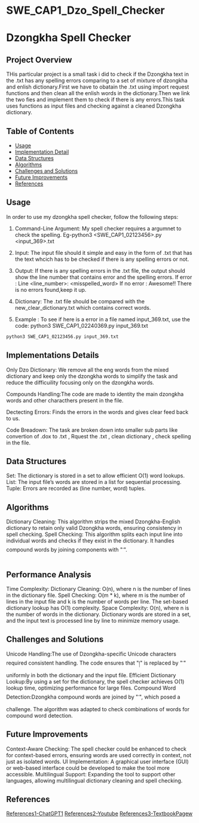 # SWE_CAP1_Dzo_Spell_Checker
# Dzongkha Spell Checker

## Project Overview
THis particular project is a small task i did to check if the Dzongkha text in the .txt has any spelling errors comparing to a set of mixture of dzongkha and enlish dictionary.First we have to obatain the .txt using import request functions and then clean all the enlish words in the dictionary.Then we link the two fies and implement them to check if there is any errors.This task uses functions as input files and checking against a cleaned Dzongkha dictionary.

## Table of Contents
- [Usage](#usage)
- [Implementation Detail](#implementation-details)
- [Data Structures](#data-structures)
- [Algorithms](#algorithms)
- [Challenges and Solutions](#challenges-and-solutions)
- [Future Improvements](#future-improvements)
- [References](#references)

## Usage
In order to use my dzongkha spell checker, follow the following steps:
1. Command-Line Argument: My spell checker requires a argumnet to check the spelling.
Eg-python3 <SWE_CAP1_02123456>.py <input_369>.txt

2. Input: The input file should it simple and easy in the form of .txt that has the text whcich has to be checked if there is any spelling errors or not.

3. Output: If there is any spelling errors in the .txt file, the output should show the line number that contains error and the spelling errors.
If error : Line <line_number>: <misspelled_word>
If no error : Awesome!! There is no errors found,keep it up.

4. Dictionary: The .txt file should be compared with the new_clear_dictionary.txt which contains correct words.

5. Example : To see if here is a error in a file named input_369.txt, use the code: 
python3 SWE_CAP1_02240369.py input_369.txt 

```bash
python3 SWE_CAP1_02123456.py input_369.txt
```

## Implementations Details
Only Dzo Dictionary: We remove all the eng words from the mixed dictionary and keep only the dzongkha words to simplify the task and reduce the difficuility focusing only on the dzongkha words.

Compounds Handling:The code are made to identity the main dzongkha words and other characthers present in the file.

Dectecting Errors: Finds the errors in the words and gives clear feed back to us.

Code Breadown: The task are broken down into smaller sub parts like convertion of .dox to .txt , Rquest the .txt , clean dictionary , check spelling in the file.

## Data Structures
Set: The dictionary is stored in a set to allow efficient O(1) word lookups.
List: The input file’s words are stored in a list for sequential processing.
Tuple: Errors are recorded as (line number, word) tuples.

## Algorithms
Dictionary Cleaning: This algorithm strips the mixed Dzongkha-English dictionary to retain only valid Dzongkha words, ensuring consistency in spell checking.
Spell Checking: This algorithm splits each input line into individual words and checks if they exist in the dictionary. It handles compound words by joining components with "་".

## Performance Analysis
Time Complexity:
Dictionary Cleaning: O(n), where n is the number of lines in the dictionary file.
Spell Checking: O(m * k), where m is the number of lines in the input file and k is the number of words per line. The set-based dictionary lookup has O(1) complexity.
Space Complexity:
O(n), where n is the number of words in the dictionary. Dictionary words are stored in a set, and the input text is processed line by line to minimize memory usage.

## Challenges and Solutions
Unicode Handling:The use of Dzongkha-specific Unicode characters required consistent handling. The code ensures that "།" is replaced by "་" uniformly in both the dictionary and the input file.
Efficient Dictionary Lookup:By using a set for the dictionary, the spell checker achieves O(1) lookup time, optimizing performance for large files.
Compound Word Detection:Dzongkha compound words are joined by "་", which posed a challenge. The algorithm was adapted to check combinations of words for compound word detection.

## Future Improvements
Context-Aware Checking: The spell checker could be enhanced to check for context-based errors, ensuring words are used correctly in context, not just as isolated words.
UI Implementation: A graphical user interface (GUI) or web-based interface could be developed to make the tool more accessible.
Multilingual Support: Expanding the tool to support other languages, allowing multilingual dictionary cleaning and spell checking.

## References
[References1-ChatGPT1](https://chatgpt.com/)
[References2-Youtube](https://www.youtube.com/watch?v=IYIJmZhEiOc)
[References3-TextbookPagew](https://openbookproject.net/courses/python4fun/spellcheck.html)